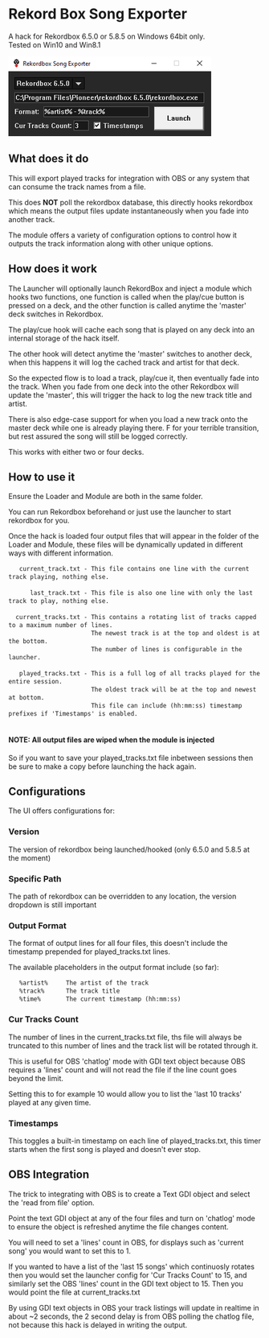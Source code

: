 # Rekord Box Song Exporter
A hack for Rekordbox 6.5.0 or 5.8.5 on Windows 64bit only.  
Tested on Win10 and Win8.1

![Alt text](/launcher.png?raw=true "Launcher")

## What does it do

This will export played tracks for integration with OBS or any system that can
consume the track names from a file.

This does **NOT** poll the rekordbox database, this directly hooks rekordbox which 
means the output files update instantaneously when you fade into another track.

The module offers a variety of configuration options to control how it outputs
the track information along with other unique options.

## How does it work

The Launcher will optionally launch RekordBox and inject a module which hooks two 
functions, one function is called when the play/cue button is pressed on a deck, and 
the other function is called anytime the 'master' deck switches in Rekordbox.

The play/cue hook will cache each song that is played on any deck into an internal
storage of the hack itself.

The other hook will detect anytime the 'master' switches to another deck, when
this happens it will log the cached track and artist for that deck.

So the expected flow is to load a track, play/cue it, then eventually fade into 
the track. When you fade from one deck into the other Rekordbox will update the 
'master', this will trigger the hack to log the new track title and artist.

There is also edge-case support for when you load a new track onto the master deck while one is already playing there.
F for your terrible transition, but rest assured the song will still be logged correctly.

This works with either two or four decks.

## How to use it

Ensure the Loader and Module are both in the same folder.

You can run Rekordbox beforehand or just use the launcher to start rekordbox for you. 

Once the hack is loaded four output files that will appear in the folder of the Loader
and Module, these files will be dynamically updated in different ways with different
information.

```                    
   current_track.txt - This file contains one line with the current track playing, nothing else.

      last_track.txt - This file is also one line with only the last track to play, nothing else.

  current_tracks.txt - This contains a rotating list of tracks capped to a maximum number of lines. 
                       The newest track is at the top and oldest is at the bottom.
                       The number of lines is configurable in the launcher.

   played_tracks.txt - This is a full log of all tracks played for the entire session.
                       The oldest track will be at the top and newest at bottom. 
                       This file can include (hh:mm:ss) timestamp prefixes if 'Timestamps' is enabled.
   
```                    

#### NOTE: All output files are wiped when the module is injected

So if you want to save your played_tracks.txt file inbetween sessions then be sure to make a copy before launching the hack again.

## Configurations

The UI offers configurations for:

### Version
The version of rekordbox being launched/hooked (only 6.5.0 and 5.8.5 at the moment)

### Specific Path
The path of rekordbox can be overridden to any location, the version dropdown is still important

### Output Format
The format of output lines for all four files, this doesn't include the timestamp prepended for played_tracks.txt lines.

The available placeholders in the output format include (so far):
```
   %artist%     The artist of the track
   %track%      The track title
   %time%       The current timestamp (hh:mm:ss)
```

### Cur Tracks Count
The number of lines in the current_tracks.txt file, ths file will always be truncated to this number of lines and the track list will be rotated through it.

This is useful for OBS 'chatlog' mode with GDI text object because OBS requires a 'lines' count and will not read the file if the line count goes beyond the limit.

Setting this to for example 10 would allow you to list the 'last 10 tracks' played at any given time.

### Timestamps
This toggles a built-in timestamp on each line of played_tracks.txt, this timer starts when the first song is played and doesn't ever stop.

## OBS Integration

The trick to integrating with OBS is to create a Text GDI object and select the 'read from file' option.

Point the text GDI object at any of the four files and turn on 'chatlog' mode to ensure the object is refreshed anytime the file changes content.

You will need to set a 'lines' count in OBS, for displays such as 'current song' you would want to set this to 1.

If you wanted to have a list of the 'last 15 songs' which continuosly rotates then you would set the launcher config for 'Cur Tracks Count' to 15, and similarly set the OBS 'lines' count in the GDI text object to 15. Then you would point the file at current_tracks.txt

By using GDI text objects in OBS your track listings will update in realtime in about ~2 seconds, the 2 second delay is from OBS polling the chatlog file, not because this hack is delayed in writing the output.
